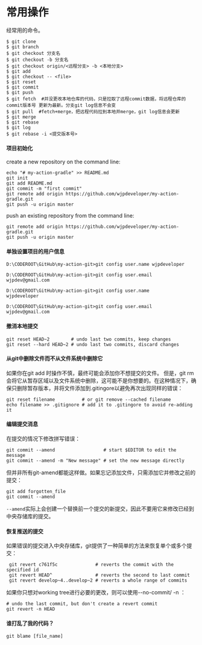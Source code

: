 # 常用操作

经常用的命令。

```console
$ git clone
$ git branch
$ git checkout 分支名
$ git checkout -b 分支名
$ git checkout origin/<远程分支> -b <本地分支>
$ git add
$ git checkout -- <file>
$ git reset
$ git commit
$ git push
$ git fetch  #并没更改本地仓库的代码，只是拉取了远程commit数据，将远程仓库的commit版本号 更新为最新。分支git log信息不会变
$ git pull  #fetch+merge，把远程代码拉到本地并merge，git log信息会更新
$ git merge
$ git rebase
$ git log
$ git rebase -i <提交版本号>
```

#### 项目初始化
create a new repository on the command line:
```git
echo "# my-action-gradle" >> README.md
git init
git add README.md
git commit -m "first commit"
git remote add origin https://github.com/wjpdeveloper/my-action-gradle.git
git push -u origin master
```

push an existing repository from the command line:
```console
git remote add origin https://github.com/wjpdeveloper/my-action-gradle.git
git push -u origin master
```

#### 单独设置项目的用户信息
```console
D:\CODEROOT\GitHub\my-action-git>git config user.name wjpdeveloper

D:\CODEROOT\GitHub\my-action-git>git config user.email wjpdev@gmail.com

D:\CODEROOT\GitHub\my-action-git>git config user.name
wjpdeveloper

D:\CODEROOT\GitHub\my-action-git>git config user.email
wjpdev@gmail.com
```

#### 撤消本地提交
```console
git reset HEAD~2        # undo last two commits, keep changes
git reset --hard HEAD~2 # undo last two commits, discard changes  
```

#### 从git中删除文件而不从文件系统中删除它
如果你在git add 时操作不慎，最终可能会添加你不想提交的文件。 
但是，git rm会将它从暂存区域以及文件系统中删除，这可能不是你想要的。在这种情况下，确保只删除暂存版本，并将文件添加到.gitingore以避免再次出现同样的错误：
```console
git reset filename          # or git remove --cached filename
echo filename >> .gitignore # add it to .gitingore to avoid re-adding it
```

#### 编辑提交消息
在提交的情况下修改拼写错误：
```console
git commit --amend                  # start $EDITOR to edit the message
git commit --amend -m "New message" # set the new message directly
```
但并非所有git-amend都能这样做。如果忘记添加文件，只需添加它并修改之前的提交：
```console
git add forgotten_file 
git commit --amend
```
`--amend`实际上会创建一个替换前一个提交的新提交，因此不要用它来修改已经到中央存储库的提交。

#### 恢复推送的提交
如果错误的提交进入中央存储库，git提供了一种简单的方法来恢复单个或多个提交：
```console
 git revert c761f5c              # reverts the commit with the specified id
 git revert HEAD^                # reverts the second to last commit
 git revert develop~4..develop~2 # reverts a whole range of commits
```
如果你只想对working tree进行必要的更改，则可以使用--no-commit/ -n ：
```console
# undo the last commit, but don't create a revert commit 
git revert -n HEAD
```

#### 谁打乱了我的代码？
```console
git blame [file_name]
```

